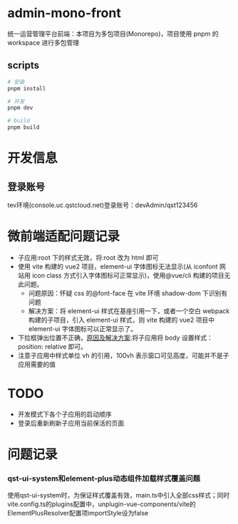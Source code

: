 # admin-mono-front

统一运营管理平台前端：本项目为多包项目(Monorepo)，项目使用 pnpm 的 workspace 进行多包管理

## scripts

```sh
# 安装
pnpm install

# 开发
pnpm dev

# build
pnpm build
```

# 开发信息

## 登录账号

tev环境(console.uc.qstcloud.net)登录账号：devAdmin/qst123456

# 微前端适配问题记录

- 子应用:root 下的样式无效，将:root 改为 html 即可
- 使用 vite 构建的 vue2 项目，element-ui 字体图标无法显示(从 iconfont 网站用 icon class 方式引入字体图标可正常显示)，使用@vue/cli 构建的项目无此问题。
  - 问题原因：怀疑 css 的@font-face 在 vite 环境 shadow-dom 下识别有问题
  - 解决方案：将 element-ui 样式在基座引用一下，或者一个空白 webpack 构建的子项目，引入 element-ui 样式，则 vite 构建的 vue2 项目中 element-ui 字体图标可以正常显示了。
- 下拉框弹出位置不正确，[原因及解决方案](https://wujie-micro.github.io/doc/question/#_4%E3%80%81%E5%86%92%E6%B3%A1%E7%B3%BB%E5%88%97%E7%BB%84%E4%BB%B6-%E6%AF%94%E5%A6%82%E4%B8%8B%E6%8B%89%E6%A1%86-%E5%BC%B9%E5%87%BA%E4%BD%8D%E7%BD%AE%E4%B8%8D%E6%AD%A3%E7%A1%AE):将子应用将 body 设置样式： position: relative 即可。
- 注意子应用中样式单位 vh 的引用，100vh 表示窗口可见高度，可能并不是子应用需要的值

# TODO

- 开发模式下各个子应用的启动顺序
- 登录后重新刷新子应用当前保活的页面

# 问题记录

### qst-ui-system和element-plus动态组件加载样式覆盖问题

使用qst-ui-system时，为保证样式覆盖有效，main.ts中引入全部css样式；同时vite.config.ts的plugins配置中，unplugin-vue-components/vite的ElementPlusResolver配置项importStyle设为false
